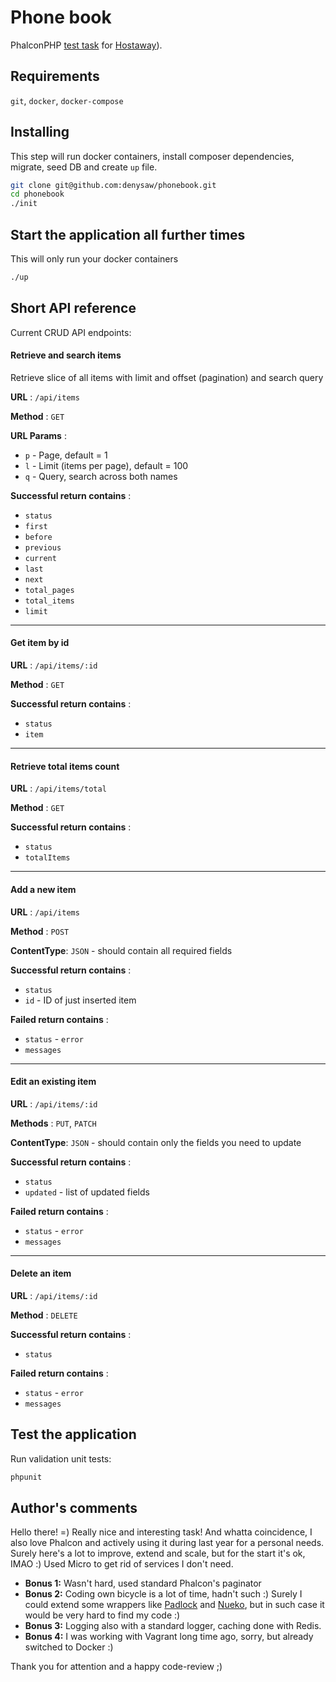# Phone book
PhalconPHP [test task](TASK.md) for [Hostaway](https://www.hostaway.com/)).

## Requirements
`git`, `docker`, `docker-compose`

## Installing
This step will run docker containers, install composer dependencies, migrate, seed DB and create `up` file.
```bash
git clone git@github.com:denysaw/phonebook.git
cd phonebook
./init
```

## Start the application all further times
This will only run your docker containers
```bash
./up
```

## Short API reference
Current CRUD API endpoints:

#### Retrieve and search items
Retrieve slice of all items with limit and offset (pagination) and search query

**URL** : `/api/items`

**Method** : `GET`

**URL Params** :
- `p` - Page, default = 1
- `l` - Limit (items per page), default = 100
- `q` - Query, search across both names

**Successful return contains** :
- `status`
- `first`
- `before`
- `previous`
- `current`
- `last`
- `next`
- `total_pages`
- `total_items`
- `limit`

---

#### Get item by id

**URL** : `/api/items/:id`

**Method** : `GET`

**Successful return contains** :
- `status`
- `item`

---

#### Retrieve total items count

**URL** : `/api/items/total`

**Method** : `GET`

**Successful return contains** :
- `status`
- `totalItems`

---

#### Add a new item

**URL** : `/api/items`

**Method** : `POST`

**ContentType**: `JSON` - should contain all required fields

**Successful return contains** :
- `status`
- `id` - ID of just inserted item

**Failed return contains** :
- `status` - `error`
- `messages`

---

#### Edit an existing item

**URL** : `/api/items/:id`

**Methods** : `PUT`, `PATCH` 

**ContentType**: `JSON` - should contain only the fields you need to update

**Successful return contains** :
- `status`
- `updated` - list of updated fields

**Failed return contains** :
- `status` - `error`
- `messages`

---

#### Delete an item

**URL** : `/api/items/:id`

**Method** : `DELETE` 

**Successful return contains** :
- `status`

**Failed return contains** :
- `status` - `error`
- `messages`


## Test the application
Run validation unit tests:
```bash
phpunit
```

## Author's comments
Hello there! =) Really nice and interesting task! And whatta coincidence, I also love Phalcon and actively using it during last year for a personal needs. Surely here's a lot to improve, extend and scale, but for the start it's ok, IMAO :) Used Micro to get rid of services I don't need.
- **Bonus 1:** Wasn't hard, used standard Phalcon's paginator
- **Bonus 2:** Coding own bicycle is a lot of time, hadn't such :) Surely I could extend some wrappers like [Padlock](https://github.com/tegaphilip/padlock) and [Nueko](https://github.com/nueko/phalcon-oauth2-server), but in such case it would be very hard to find my code :)
- **Bonus 3:** Logging also with a standard logger, caching done with Redis.
- **Bonus 4:** I was working with Vagrant long time ago, sorry, but already switched to Docker :)

Thank you for attention and a happy code-review ;)